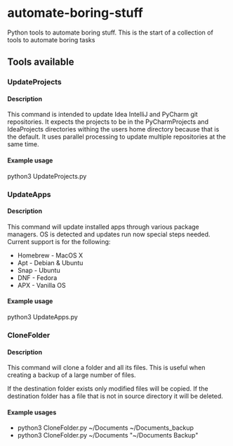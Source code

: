 # automate-boring-stuff
Python tools to automate boring stuff. This is the start of a collection of tools to automate boring tasks

## Tools available
### UpdateProjects
#### Description 
This command is intended to update Idea IntelliJ and PyCharm git repositories. It expects the projects to be in the PyCharmProjects and IdeaProjects directories withing the users home directory because that is the default. It uses parallel processing to update multiple repositories at the same time.
#### Example usage
python3 UpdateProjects.py

### UpdateApps
#### Description
This command will update installed apps through various package managers. OS is detected and updates run now special steps needed.
Current support is for the following:
- Homebrew - MacOS X
- Apt - Debian & Ubuntu
- Snap - Ubuntu
- DNF - Fedora
- APX - Vanilla OS
#### Example usage
python3 UpdateApps.py

### CloneFolder
#### Description
This command will clone a folder and all its files. This is useful when creating a backup of a large number of files.

If the destination folder exists only modified files will be copied.
If the destination folder has a file that is not in source directory it will be deleted.
#### Example usages
- python3 CloneFolder.py ~/Documents ~/Documents_backup
- python3 CloneFolder.py ~/Documents "~/Documents Backup"
